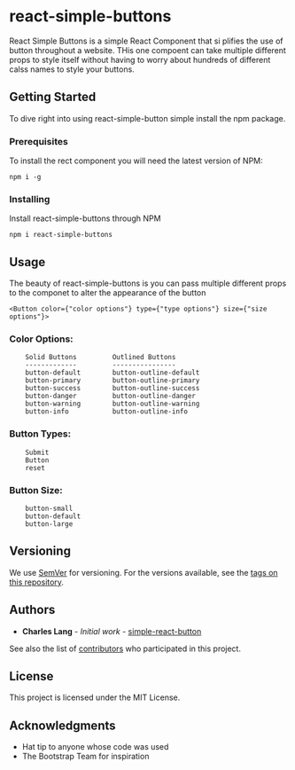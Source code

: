 # react-simple-buttons

React Simple Buttons is a simple React Component that si plifies the use of button throughout a website. THis one compoent can take multiple different props to style itself without having to worry about hundreds of different calss names to style your buttons.

## Getting Started

To dive right into using react-simple-button simple install the npm package.

### Prerequisites

To install the rect component you will need the latest version of NPM:

```
npm i -g
```

### Installing

Install react-simple-buttons through NPM

```
npm i react-simple-buttons
```

## Usage

The beauty of react-simple-buttons is you can pass multiple different props to the componet to alter the appearance of the button

```
<Button color={"color options"} type={"type options"} size={"size options"}>
```

### Color Options:
```
    Solid Buttons         Outlined Buttons
    -------------         ----------------
    button-default        button-outline-default
    button-primary        button-outline-primary
    button-success        button-outline-success
    button-danger         button-outline-danger
    button-warning        button-outline-warning
    button-info           button-outline-info
```

### Button Types:
```
    Submit
    Button
    reset
```

### Button Size:
```
    button-small
    button-default
    button-large
```

## Versioning

We use [SemVer](http://semver.org/) for versioning. For the versions available, see the [tags on this repository](https://github.com/Nojil/react-simple-buttons/tags). 

## Authors

* **Charles Lang** - *Initial work* - [simple-react-button](https://github.com/Nojil)

See also the list of [contributors](https://github.com/Nojil/react-simple-buttons) who participated in this project.

## License

This project is licensed under the MIT License.

## Acknowledgments

* Hat tip to anyone whose code was used
* The Bootstrap Team for inspiration
